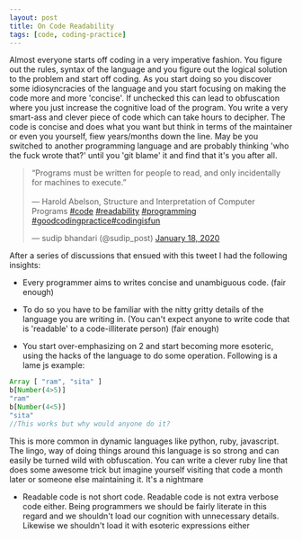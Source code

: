 ```yaml
---
layout: post
title: On Code Readability 
tags: [code, coding-practice]
---
```


Almost everyone starts off coding in a very imperative fashion. You figure out the rules, syntax of the language and you figure out the logical solution to the problem and start off coding. As you start doing so
you discover some idiosyncracies of the language and you start focusing on making the code more and more 'concise'. If unchecked this can lead to obfuscation where you just increase the cognitive load of the program. You write a very smart-ass and clever piece of code which can take hours to decipher. The code is concise and does what you want but think in terms of the maintainer or even you yourself, fiew years/months down the line. May be you switched to another programming language and are probably thinking 'who the fuck wrote that?' until you 'git blame' it and find that it's you after all.

<blockquote class="twitter-tweet"><p lang="en" dir="ltr">“Programs must be written for people to read, and only incidentally for machines to execute.”<br><br>― Harold Abelson, Structure and Interpretation of Computer Programs <a href="https://twitter.com/hashtag/code?src=hash&amp;ref_src=twsrc%5Etfw">#code</a> <a href="https://twitter.com/hashtag/readability?src=hash&amp;ref_src=twsrc%5Etfw">#readability</a> <a href="https://twitter.com/hashtag/programming?src=hash&amp;ref_src=twsrc%5Etfw">#programming</a> <a href="https://twitter.com/hashtag/goodcodingpractice?src=hash&amp;ref_src=twsrc%5Etfw">#goodcodingpractice</a><a href="https://twitter.com/hashtag/codingisfun?src=hash&amp;ref_src=twsrc%5Etfw">#codingisfun</a></p>&mdash; sudip bhandari (@sudip_post) <a href="https://twitter.com/sudip_post/status/1218538610149842946?ref_src=twsrc%5Etfw">January 18, 2020</a></blockquote> <script async src="https://platform.twitter.com/widgets.js" charset="utf-8"></script> 

After a series of discussions that ensued with this tweet I had the following insights:

- Every programmer aims to writes concise and unambiguous code. (fair enough)

- To do so you have to be familiar with the nitty gritty details of the language you are writing in. (You can't expect anyone to write code that is 'readable' to a code-illiterate person) (fair enough)

- You start over-emphasizing on 2 and start becoming more esoteric, using the hacks of the language to do some operation. Following is a lame js example:

```javascript
Array [ "ram", "sita" ]
b[Number(4>5)]
"ram"
b[Number(4<5)]
"sita"
//This works but why would anyone do it?
```

This is more common in dynamic languages like python, ruby, javascript. The lingo, way of doing things around this language is so strong and can easily be turned wild with obfuscation. You can write a clever ruby line that does some awesome trick but imagine yourself visiting that code a month later or someone else maintaining it. It's a nightmare



- Readable code is not short code. Readable code is not extra verbose code either. Being programmers we should be fairly literate in this regard and we shouldn't load our cognition with unnecessary details. Likewise we shouldn't load it with esoteric expressions either








